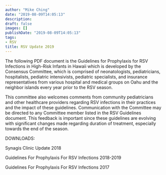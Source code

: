 ```yaml
---
author: "Mike Ching"
date: "2019-08-09T14:05:13"
description: 
draft: false
images: []
publishDate: "2019-08-09T14:05:13"
tags:
- RSV
title: RSV Update 2019
---
```


The following PDF document is the Guidelines for Prophylaxis for RSV Infections in High-Risk Infants in Hawaii which is developed by the Consensus Committee, which is comprised of neonatologists, pediatricians, hospitalists, pediatric intensivists, pediatric specialists, and insurance representatives from various hospital and medical groups on Oahu and the neighbor islands every year prior to the RSV season.

 

This committee also welcomes comments from community pediatricians and other healthcare providers regarding RSV infections in their practices and the impact of these guidelines. Communication with the Committee may be directed to any Committee member listed in the RSV Guidelines document. This feedback is important since these guidelines are evolving with significant changes made regarding duration of treatment, especially towards the end of the season.

 

DOWNLOADS:

Synagis Clinic Update 2018

Guidelines For Prophylaxis For RSV Infections 2018-2019

Guidelines For Prophylaxis For RSV Infections 2017